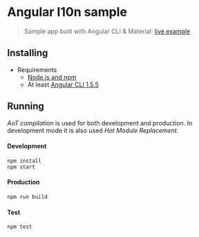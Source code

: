 # Angular l10n sample
> Sample app built with Angular CLI & Material: [live example](http://robisim74.github.io/angular-l10n-sample)

## Installing
- Requirements
	- [Node.js and npm](https://docs.npmjs.com/getting-started/installing-node)
    - At least [Angular CLI 1.5.5](https://github.com/angular/angular-cli)


## Running
_AoT compilation_ is used for both development and production. In development mode it is also used _Hot Module Replacement_.

#### Development
```Shell
npm install
npm start
```

#### Production
```Shell
npm run build
```

#### Test
```Shell
npm test
```
